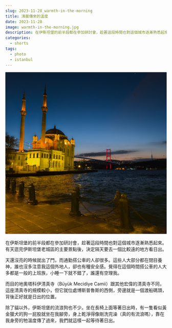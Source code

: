 ```yaml
---
slug: 2023-11-28_warmth-in-the-morning
title: 清晨傳來的溫度
date: 2023-11-28
image: warmth-in-the-morning.jpg
description: 在伊斯坦堡的前半段都在參加研討會，趁著這段時間也對這個城市逐漸熟悉起來。有天逛完伊斯坦堡老城區的主要景點後，晚上就決定隔天要去一個比較遠的地方看日出。
categories:
  - shorts
tags:
  - photo
  - istanbul
---
```


![cover_warmth-in-the-morning](cover_warmth-in-the-morning.jpg)

在伊斯坦堡的前半段都在參加研討會，趁著這段時間也對這個城市逐漸熟悉起來。有天逛完伊斯坦堡老城區的主要景點後，決定隔天要去一個比較遠的地方看日出。

天還沒亮的時候就出了門，而通勤搭公車的人卻很多。這些人大部分都在閉目養神，誰也沒多注意我這個外地人，卻也有種安全感。覺得在這個時間搭公車的人大多都是一般的上班族，小睡一下就不錯了，誰還有空理我。

而目的地奧塔科伊清真寺（Büyük Mecidiye Camii）跟其他宏偉的清真寺不同，這座清真寺的規模較小，但它就位處博斯普魯斯的西側，旁邊就是一個渡船碼頭，背後正好就是日出的位置。

除了貓以外，伊斯坦堡的流浪狗也不少。坐在長椅上面等著日出時，有一隻看似黃金獵犬的狗一屁股就坐在我腳旁，身上乾淨得像剛洗完澡（真的有流浪嗎），靠在我身旁的牠溫度傳了過來，我們就這樣一起等待著日出。
